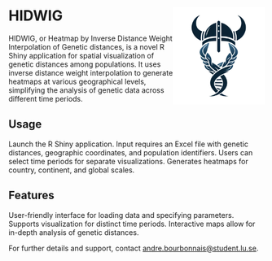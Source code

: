 # HIDWIG <img src="www/logo.png" alt="logo" width="181" align="right"/>
HIDWIG, or Heatmap by Inverse Distance Weight Interpolation of Genetic distances, is a novel R Shiny application for spatial visualization of genetic distances among populations. It uses inverse distance weight interpolation to generate heatmaps at various geographical levels, simplifying the analysis of genetic data across different time periods.

## Usage
Launch the R Shiny application.
Input requires an Excel file with genetic distances, geographic coordinates, and population identifiers.
Users can select time periods for separate visualizations.
Generates heatmaps for country, continent, and global scales.

## Features
User-friendly interface for loading data and specifying parameters.
Supports visualization for distinct time periods.
Interactive maps allow for in-depth analysis of genetic distances.


For further details and support, contact andre.bourbonnais@student.lu.se.
